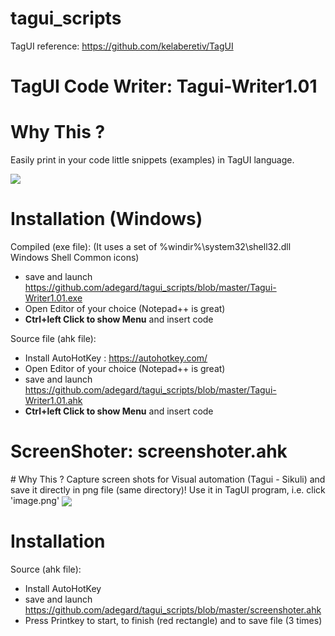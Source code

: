 # tagui_scripts

TagUI reference: https://github.com/kelaberetiv/TagUI 

<h1>TagUI Code Writer:  Tagui-Writer1.01 </h1>

# Why This ?
Easily print in your code little snippets (examples) in TagUI language.

<img src="https://raw.githubusercontent.com/adegard/tagui_scripts/master/20180529164038.png"  align="center">


# Installation (Windows)

Compiled (exe file):
(It uses a set of %windir%\system32\shell32.dll Windows Shell Common icons)

- save and launch https://github.com/adegard/tagui_scripts/blob/master/Tagui-Writer1.01.exe
- Open Editor of your choice (Notepad++ is great)
- <b>Ctrl+left Click to show Menu</b> and insert code

Source file (ahk file):
- Install AutoHotKey : https://autohotkey.com/
- Open Editor of your choice (Notepad++ is great)
- save and launch https://github.com/adegard/tagui_scripts/blob/master/Tagui-Writer1.01.ahk
- <b>Ctrl+left Click to show Menu</b> and insert code



<h1>ScreenShoter:  screenshoter.ahk </h1>
# Why This ?
Capture screen shots for Visual automation (Tagui - Sikuli)  and save it directly in png file (same directory)!
Use it in TagUI program, i.e. click 'image.png'

<img src="https://raw.githubusercontent.com/adegard/tagui_scripts/master/20180529212133.png"  align="center">

# Installation

Source (ahk file):
- Install AutoHotKey
- save and launch https://github.com/adegard/tagui_scripts/blob/master/screenshoter.ahk
- Press Printkey to start, to finish (red rectangle) and to save file (3 times)
